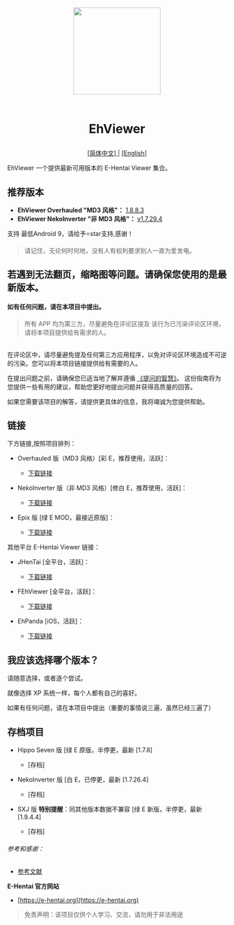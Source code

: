 <h1 align="center">
<img src="https://meowing-dirt-plantain.glitch.me/3/632c0c786e8a94c76f3e4c2b203c3aef.png" width="200">
    
<br>EhViewer<br>
</h1>
<p align="center">  

<a href="https://github.com/liufuyou/EhViewer/blob/main/README-ZH.md">
[简体中文]
 </a>
  <span> | </span>
<a href="https://github.com/liufuyou/EhViewer">
[English]
</a>
</p>

EhViewer   一个提供最新可用版本的 E-Hentai Viewer 集合。

## 推荐版本

* **EhViewer Overhauled "MD3 风格"：** [1.8.8.3](https://github.com/Ehviewer-Overhauled/Ehviewer/releases)
* **EhViewer NekoInverter "非 MD3 风格"：** [v1.7.29.4](https://github.com/EhViewer-NekoInverter/EhViewer/releases)

支持 最低Android 9，请给予⭐️star支持,感谢！

> 请记住，无论何时何地，没有人有权利要求别人一直为爱发电。

## 若遇到无法翻页，缩略图等问题。请确保您使用的是最新版本。

#### 如有任何问题，请在本项目中提出。
>所有 APP 均为第三方，尽量避免在评论区提及
该行为已污染评论区环境，请将本项目提供给有需求的人。

<br>在评论区中，请尽量避免提及任何第三方应用程序，以免对评论区环境造成不可逆的污染。您可以将本项目链接提供给有需要的人。

在提出问题之前，请确保您已适当地了解并遵循 [《提问的智慧》](https://github.com/ryanhanwu/How-To-Ask-Questions-The-Smart-Way/blob/main/README-zh_CN.md)。
这份指南将为您提供一些有用的建议，帮助您更好地提出问题并获得高质量的回答。

如果您需要该项目的解答，请提供更具体的信息，我将竭诚为您提供帮助。<br>

## 链接

下方链接,按照项目排列：

* Overhauled 版（MD3 风格）[彩 E，推荐使用，活跃]：

  * [下载链接](https://github.com/Ehviewer-Overhauled/Ehviewer/releases)
* NekoInverter 版（非 MD3 风格）[修白 E，推荐使用，活跃]：

  * [下载链接](https://github.com/EhViewer-NekoInverter/EhViewer/releases)
* Epix 版 [绿 E MOD，最接近原版]：

  * [下载链接](https://github.com/exzhawk/EhViewer/releases)

其他平台 E-Hentai Viewer 链接：

* JHenTai [全平台，活跃]：

  * [下载链接](https://github.com/jiangtian616/JHenTai/releases)
* FEhViewer [全平台，活跃]：

  * [下载链接](https://github.com/honjow/FEhViewer/releases)
* EhPanda [iOS，活跃]：

  * [下载链接](https://github.com/EhPanda-Team/EhPanda/blob/main/READMEs/README.chs.md)

## 我应该选择哪个版本？

请随意选择，或者逐个尝试。

就像选择 XP 系统一样，每个人都有自己的喜好。

如果有任何问题，请在本项目中提出（重要的事情说三遍，虽然已经三遍了）

## 存档项目

* Hippo Seven 版 [绿 E 原版，半停更，最新 [1.7.8]

  * [存档]
* NekoInverter 版 [白 E，已停更，最新 [1.7.26.4]

  * [存档]
* SXJ 版 **特别提醒**：同其他版本数据不兼容 [绿 E 新版，半停更，最新 [1.9.4.4]

  * [存档]

###### 参考和感谢：

* [参考文献](https://github.com/liufuyou/EhViewer/tree/References)

**E-Hentai 官方网站**

* [https://e-hentai.org](https://e-hentai.org)

>免责声明：该项目仅供个人学习、交流，请勿用于非法用途
